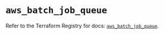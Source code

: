 # `aws_batch_job_queue`

Refer to the Terraform Registry for docs: [`aws_batch_job_queue`](https://registry.terraform.io/providers/hashicorp/aws/5.46.0/docs/resources/batch_job_queue).
